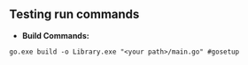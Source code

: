 **Testing run commands**
----

* **Build Commands:**

`go.exe build -o Library.exe "<your path>/main.go" #gosetup`
